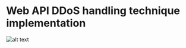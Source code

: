 # Web API DDoS handling technique implementation


![alt text](https://github.com/[zoirmi]/[fblx]/blob/[main]/v1.2.png?raw=true)
